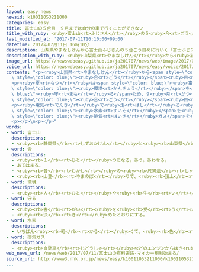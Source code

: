 ```yaml
---
layout: easy_news
newsid: k10011053211000
categories: easy
title: 富士山の５合目　９月までは自分の車で行くことができない
title_with_ruby: <ruby>富士山<rt>ふじさん</rt></ruby>の５<ruby>合<rt>ごう</rt></ruby><ruby>目<rt>め</rt></ruby>　９<ruby>月<rt>がつ</rt></ruby>までは<ruby>自分<rt>じぶん</rt></ruby>の<ruby>車<rt>くるま</rt></ruby>で<ruby>行<rt>い</rt></ruby>くことができない
last_modified_at: '2017-07-11T16:10:00+09:00'
datetime: 2017年07月11日 16時10分
description: 山梨県やまなしけんから富士山ふじさんの５合ごう目めに行いく「富士ふじスバルライン」という道みちが、１０日とおか午後ごご５時じから自分じぶんの車くるまで通とおることができなくなりました。
description_with_ruby: <ruby>山梨県<rt>やまなしけん</rt></ruby>から<ruby>富士山<rt>ふじさん</rt></ruby>の５<ruby>合<rt>ごう</rt></ruby><ruby>目<rt>め</rt></ruby>に<ruby>行<rt>い</rt></ruby>く「<ruby>富士<rt>ふじ</rt></ruby>スバルライン」という<ruby>道<rt>みち</rt></ruby>が、<ruby>１０日<rt>とおか</rt></ruby><ruby>午後<rt>ごご</rt></ruby>５<ruby>時<rt>じ</rt></ruby>から<ruby>自分<rt>じぶん</rt></ruby>の<ruby>車<rt>くるま</rt></ruby>で<ruby>通<rt>とお</rt></ruby>ることができなくなりました。
image_url: https://newswebeasy.github.io/ja201707/news/web/image/2017/07/11/k10011053211000.jpg
voice_url: https://newswebeasy.github.io/ja201707/news/easy/voice/2017/07/11/k10011053211000.mp3
contents: "<p><ruby>山梨県<rt>やまなしけん</rt></ruby>から<span style=\"color: blue;\"><ruby>富士山<rt>ふじさん</rt></ruby></span>の５<span\
  \ style=\"color: blue;\"><ruby>合<rt>ごう</rt></ruby></span><ruby>目<rt>め</rt></ruby>に<ruby>行<rt>い</rt></ruby>く「<ruby>富士<rt>ふじ</rt></ruby>スバルライン」という<ruby>道<rt>みち</rt></ruby>が、<ruby>１０日<rt>とおか</rt></ruby><ruby>午後<rt>ごご</rt></ruby>５<ruby>時<rt>じ</rt></ruby>から<ruby>自分<rt>じぶん</rt></ruby>の<ruby>車<rt>くるま</rt></ruby>で<ruby>通<rt>とお</rt></ruby>ることができなくなりました。</p>\n\
  <p><ruby>夏<rt>なつ</rt></ruby>は<span style=\"color: blue;\"><ruby>富士山<rt>ふじさん</rt></ruby></span>に<ruby>車<rt>くるま</rt></ruby>で<ruby>来<rt>く</rt></ruby>る<ruby>人<rt>ひと</rt></ruby>が<ruby>増<rt>ふ</rt></ruby>えます。<ruby>山梨県<rt>やまなしけん</rt></ruby>は<span\
  \ style=\"color: blue;\"><ruby>環境<rt>かんきょう</rt></ruby></span>を<span style=\"color:\
  \ blue;\"><ruby>守<rt>まも</rt></ruby>る</span>ため、９<ruby>月<rt>がつ</rt></ruby><ruby>１０日<rt>とおか</rt></ruby>まで<ruby>自分<rt>じぶん</rt></ruby>の<ruby>車<rt>くるま</rt></ruby>で<ruby>通<rt>とお</rt></ruby>ることができないようにします。<ruby>車<rt>くるま</rt></ruby>で<ruby>来<rt>き</rt></ruby>た<ruby>人<rt>ひと</rt></ruby>は、<ruby>山<rt>やま</rt></ruby>の<ruby>下<rt>した</rt></ruby>にある<ruby>駐車場<rt>ちゅうしゃじょう</rt></ruby>に<ruby>車<rt>くるま</rt></ruby>を<ruby>置<rt>お</rt></ruby>いて、バスか、タクシーで５<span\
  \ style=\"color: blue;\"><ruby>合<rt>ごう</rt></ruby></span><ruby>目<rt>め</rt></ruby>まで<ruby>行<rt>い</rt></ruby>かなければなりません。</p>\n\
  <p><ruby>電気<rt>でんき</rt></ruby>で<ruby>走<rt>はし</rt></ruby>る<ruby>車<rt>くるま</rt></ruby>と<span\
  \ style=\"color: blue;\"><ruby>水素<rt>すいそ</rt></ruby></span>を<ruby>使<rt>つか</rt></ruby>って<ruby>走<rt>はし</rt></ruby>る<ruby>車<rt>くるま</rt></ruby>は、<span\
  \ style=\"color: blue;\"><ruby>排気<rt>はいき</rt></ruby>ガス</span>を<ruby>出<rt>だ</rt></ruby>さないため、<ruby>通<rt>とお</rt></ruby>ることができます。</p>\n\
  <p></p>\n<p></p>"
words:
- word: 富士山
  descriptions:
  - <ruby><rb>静岡県</rb><rt>しずおかけん</rt></ruby>と<ruby><rb>山梨県</rb><rt>やまなしけん</rt></ruby>の<ruby><rb>境</rb><rt>さかい</rt></ruby>にある、<ruby><rb>日本一</rb><rt>にっぽんいち</rt></ruby><ruby><rb>高</rb><rt>たか</rt></ruby>い<ruby><rb>山</rb><rt>やま</rt></ruby>。<ruby><rb>高</rb><rt>たか</rt></ruby>さは３７７６メートル。<ruby><rb>江戸時代</rb><rt>えどじだい</rt></ruby>に<ruby><rb>大</rb><rt>おお</rt></ruby>きな<ruby><rb>噴火</rb><rt>ふんか</rt></ruby>があった。
- word: 合
  descriptions:
  - <ruby><rb>１</rb><rt>ひと</rt></ruby>つになる。あう。あわせる。
  - あてはまる。
  - <ruby><rb>昔</rb><rt>むかし</rt></ruby>の<ruby><rb>尺貫法</rb><rt>しゃっかんほう</rt></ruby>で、<ruby><rb>量</rb><rt>りょう</rt></ruby>の<ruby><rb>単位</rb><rt>たんい</rt></ruby>の<ruby><rb>１</rb><rt>ひと</rt></ruby>つ。１<ruby><rb>合</rb><rt>ごう</rt></ruby>は、１<ruby><rb>升</rb><rt>しょう</rt></ruby>の１０<ruby><rb>分</rb><rt>ぶん</rt></ruby>の１で、<ruby><rb>約</rb><rt>やく</rt></ruby>０．１８リットル。
  - <ruby><rb>山登</rb><rt>やまのぼ</rt></ruby>りで、<ruby><rb>頂上</rb><rt>ちょうじょう</rt></ruby>までの<ruby><rb>高</rb><rt>たか</rt></ruby>さを１０に<ruby><rb>分</rb><rt>わ</rt></ruby>けたもの。
- word: 環境
  descriptions:
  - <ruby><rb>人</rb><rt>ひと</rt></ruby>や<ruby><rb>生</rb><rt>い</rt></ruby>き<ruby><rb>物</rb><rt>もの</rt></ruby>を<ruby><rb>取</rb><rt>と</rt></ruby>り<ruby><rb>巻</rb><rt>ま</rt></ruby>き、<ruby><rb>影響</rb><rt>えいきょう</rt></ruby>をあたえる<ruby><rb>周</rb><rt>まわ</rt></ruby>りの<ruby><rb>世界</rb><rt>せかい</rt></ruby>。
- word: 守る
  descriptions:
  - <ruby><rb>害</rb><rt>がい</rt></ruby>を<ruby><rb>受</rb><rt>う</rt></ruby>けないように、<ruby><rb>防</rb><rt>ふせ</rt></ruby>ぐ。
  - <ruby><rb>決</rb><rt>き</rt></ruby>めたとおりにする。
- word: 水素
  descriptions:
  - いちばん<ruby><rb>軽</rb><rt>かる</rt></ruby>くて、<ruby><rb>色</rb><rt>いろ</rt></ruby>も、においもない<ruby><rb>気体</rb><rt>きたい</rt></ruby>。<ruby><rb>燃</rb><rt>も</rt></ruby>えやすい。
- word: 排気ガス
  descriptions:
  - <ruby><rb>自動車</rb><rt>じどうしゃ</rt></ruby>などのエンジンからはき<ruby><rb>出</rb><rt>だ</rt></ruby>される、<ruby><rb>不用</rb><rt>ふよう</rt></ruby>になったガス。<ruby><rb>有害</rb><rt>ゆうがい</rt></ruby>な<ruby><rb>物質</rb><rt>ぶっしつ</rt></ruby>をふくみ、<ruby><rb>大気汚染</rb><rt>たいきおせん</rt></ruby>の<ruby><rb>原因</rb><rt>げんいん</rt></ruby>になる。
web_news_url: /news/web/2017/07/11/富士山の有料道路-マイカー規制始まる/
source_url: http://www3.nhk.or.jp/news/easy/k10011053211000/k10011053211000.html
...
```

